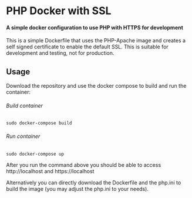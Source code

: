 # PHP Docker with SSL

#### A simple docker configuration to use PHP with HTTPS for development

This is a simple Dockerfile that uses the PHP-Apache image and creates a self
signed certificate to enable the default SSL. This is suitable for development
and testing, not for production.

## Usage

Download the repository and use the docker compose to build and run the
container:

###### Build container
```
sudo docker-compose build
```
###### Run container
```
sudo docker-compose up
```

After you run the command above you should be able to access http://localhost
and https://localhost


Alternatively you can directly download the Dockerfile and the php.ini to build
the image (you may adjust the php.ini to your needs).
